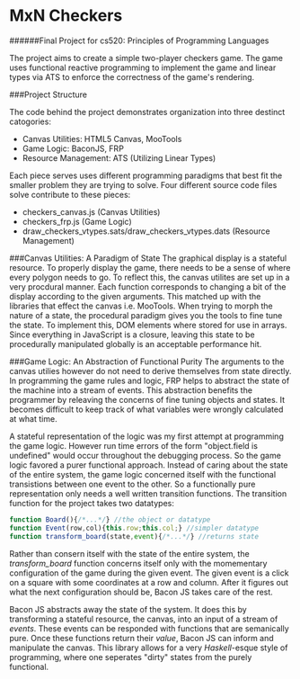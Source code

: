 # MxN Checkers
######Final Project for cs520: Principles of Programming Languages

The project aims to create a simple two-player checkers game. The game uses functional reactive programming to implement the game and linear types via ATS to enforce the correctness of the game's rendering.

###Project Structure

The code behind the project demonstrates organization into three destinct catogories:

* Canvas Utilities: HTML5 Canvas, MooTools
* Game Logic: BaconJS, FRP
* Resource Management: ATS (Utilizing Linear Types)

Each piece serves uses different programming paradigms that best fit the smaller problem they are trying to solve. Four different source code files solve contribute to these pieces:
* checkers_canvas.js (Canvas Utilities)
* checkers_frp.js (Game Logic)
* draw_checkers_vtypes.sats/draw_checkers_vtypes.dats (Resource Management)

###Canvas Utilities: A Paradigm of State
The graphical display is a stateful resource. To properly display the game, there needs to be a sense of where every polygon needs to go. To reflect this, the canvas utilites are set up in a very procdural manner. Each function corresponds to changing a bit of the display according to the given arguments. This matched up with the libraries that effect the canvas i.e. MooTools. When trying to morph the nature of a state, the procedural paradigm gives you the tools to fine tune the state. To implement this, DOM elements where stored for use in arrays. Since everything in JavaScript is a closure, leaving this state to be procedurally manipulated globally is an acceptable performance hit.

###Game Logic: An Abstraction of Functional Purity
The arguments to the canvas utilies however do not need to derive themselves from state directly. In programming the game rules and logic, FRP helps to abstract the state of the machine into a stream of events. This abstraction benefits the programmer by releaving the concerns of fine tuning objects and states. It becomes difficult to keep track of what variables were wrongly calculated at what time. 

A stateful representation of the logic was my first attempt at programming the game logic. However run time errors of the form "object.field is undefined" would occur throughout the debugging process. So the game logic favored a purer functional approach. Instead of caring about the state of the entire system, the game logic concerned itself with the functional transistions between one event to the other. So a functionally pure representation only needs a well written transition functions. The transition function for the project takes two datatypes:

```javascript
function Board(){/*...*/} //the object or datatype
function Event(row,col){this.row;this.col;} //simpler datatype
function transform_board(state,event){/*...*/} //returns state
```

Rather than consern itself with the state of the entire system, the _transform_board_ function concerns itself only with the momementary configuration of the game during the given event. The given event is a click on a square with some coordinates at a row and column. After it figures out what the next configuration should be, Bacon JS takes care of the rest.

Bacon JS abstracts away the state of the system. It does this by transforming a stateful resource, the canvas, into an input of a stream of _events_. These events can be responded with functions that are semanically pure. Once these functions return their _value_, Bacon JS can inform and manipulate the canvas. This library allows for a very _Haskell_-esque style of programming, where one seperates "dirty" states from the purely functional. 


